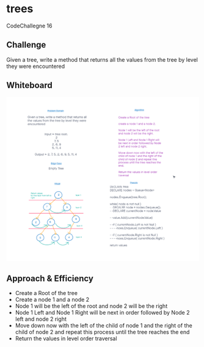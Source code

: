 # trees
CodeChallegne 16  

## Challenge
Given a tree, write a method that returns all the values from the tree by level they were encountered

## Whiteboard
![tree-breadth-first](./tree-breadth-first.png)

## Approach & Efficiency
- Create a Root of the tree
- Create a node 1 and a node 2
- Node 1 will be the left of the root and node 2 will be the right
- Node 1 Left and Node 1 Right will be next in order followed by Node 2 left and node 2 right
- Move down now with the left of the child of node 1 and the right of the child of node 2 and repeat this process until the tree reaches the end
- Return the values in level order traversal